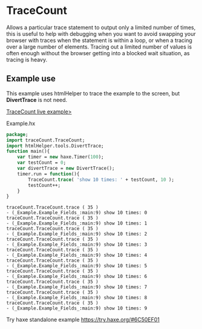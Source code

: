 # TraceCount
Allows a particular trace statement to output only a limited number of times, this is useful to  help with debugging when you want to avoid swapping your browser with traces when the statement is within a loop, or when a tracing over a large number of elements. Tracing out a limited number of values is often enough without the browser getting into a blocked wait situation, as tracing is heavy.

## Example use
This example uses htmlHelper to trace the example to the screen, but **DivertTrace** is not need.

[TraceCount live example>](https://nanjizal.github.io/TraceCount/example.html)

Example.hx
```haxe
package;
import traceCount.TraceCount;
import htmlHelper.tools.DivertTrace;
function main(){
    var timer = new haxe.Timer(100);
    var testCount = 0;
    var divertTrace = new DivertTrace();
    timer.run = function(){
        TraceCount.trace( 'show 10 times: ' + testCount, 10 );
        testCount++;
    }
}
```

```
traceCount.TraceCount.trace ( 35 )
- (_Example.Example_Fields_:main:9) show 10 times: 0
traceCount.TraceCount.trace ( 35 )
- (_Example.Example_Fields_:main:9) show 10 times: 1
traceCount.TraceCount.trace ( 35 )
- (_Example.Example_Fields_:main:9) show 10 times: 2
traceCount.TraceCount.trace ( 35 )
- (_Example.Example_Fields_:main:9) show 10 times: 3
traceCount.TraceCount.trace ( 35 )
- (_Example.Example_Fields_:main:9) show 10 times: 4
traceCount.TraceCount.trace ( 35 )
- (_Example.Example_Fields_:main:9) show 10 times: 5
traceCount.TraceCount.trace ( 35 )
- (_Example.Example_Fields_:main:9) show 10 times: 6
traceCount.TraceCount.trace ( 35 )
- (_Example.Example_Fields_:main:9) show 10 times: 7
traceCount.TraceCount.trace ( 35 )
- (_Example.Example_Fields_:main:9) show 10 times: 8
traceCount.TraceCount.trace ( 35 )
- (_Example.Example_Fields_:main:9) show 10 times: 9
````

Try haxe standalone example
https://try.haxe.org/#6C50EF01
